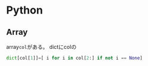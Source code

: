 # Python


## Array
array`col`がある。
dictにcolの
```py
dict[col[1]]=[ i for i in col[2:] if not i == None]
```
